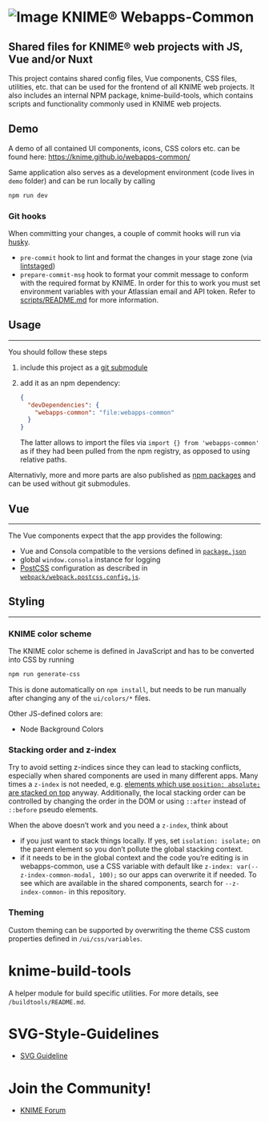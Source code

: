 # ![Image](https://www.knime.com/files/knime_logo_github_40x40_4layers.png) KNIME® Webapps-Common

## Shared files for KNIME® web projects with JS, Vue and/or Nuxt

This project contains shared config files, Vue components, CSS files, utilities, etc. that can be used for the frontend
of all KNIME web projects. It also includes an internal NPM package, knime-build-tools, which contains scripts and functionality
commonly used in KNIME web projects.

## Demo

A demo of all contained UI components, icons, CSS colors etc. can be found here:
https://knime.github.io/webapps-common/

Same application also serves as a development environment (code lives in `demo` folder) and can be run locally by calling

```sh
npm run dev
```

### Git hooks

When committing your changes, a couple of commit hooks will run via [husky].

- `pre-commit` hook to lint and format the changes in your stage zone (via [lintstaged])
- `prepare-commit-msg` hook to format your commit message to conform with the required format by KNIME. In order for this to work you must set environment variables with your Atlassian email and API token. Refer to [scripts/README.md](scripts/README.md) for more information.

## Usage

---

You should follow these steps

1. include this project as a [git submodule](https://git-scm.com/book/en/v2/Git-Tools-Submodules)
1. add it as an npm dependency:

   ```json
   {
     "devDependencies": {
       "webapps-common": "file:webapps-common"
     }
   }
   ```

   The latter allows to import the files via `import {} from 'webapps-common'` as if they had been pulled from the npm
   registry, as opposed to using relative paths.

Alternativly, more and more parts are also published as [npm packages](https://www.npmjs.com/~knime) and can be used without git submodules.

## Vue

---

The Vue components expect that the app provides the following:

- Vue and Consola compatible to the versions defined in [`package.json`](package.json)
- global `window.consola` instance for logging
- [PostCSS] configuration as described in [`webpack/webpack.postcss.config.js`](webpack/webpack.postcss.config.js).

## Styling

---

### KNIME color scheme

The KNIME color scheme is defined in JavaScript and has to be converted into CSS by running

```sh
npm run generate-css
```

This is done automatically on `npm install`, but needs to be run manually after changing any of the `ui/colors/*` files.

Other JS-defined colors are:

- Node Background Colors

### Stacking order and z-index

Try to avoid setting z-indices since they can lead to stacking conflicts, especially when shared components are used in many different apps. Many times a `z-index` is not needed, e.g. [elements which use `position: absolute;` are stacked on top](Stacking) anyway. Additionally, the local stacking order can be controlled by changing the order in the DOM or using `::after` instead of `::before` pseudo elements.

When the above doesn’t work and you need a `z-index`, think about

- if you just want to stack things locally. If yes, set `isolation: isolate;` on the parent element so you don’t pollute the global stacking context.
- if it needs to be in the global context and the code you’re editing is in webapps-common, use a CSS variable with default like `z-index: var(--z-index-common-modal, 100);` so our apps can overwrite it if needed. To see which are available in the shared components, search for `--z-index-common-` in this repository.

### Theming

Custom theming can be supported by overwriting the theme CSS custom properties defined in `/ui/css/variables`.

# knime-build-tools

A helper module for build specific utilities. For more details, see `/buildtools/README.md`.

# SVG-Style-Guidelines

- [SVG Guideline](documentation/SVG-Style-README.md)

# Join the Community!

- [KNIME Forum](https://forum.knime.com/)

[PostCSS]: https://postcss.org/
[postcss-nesting]: https://github.com/jonathantneal/postcss-nesting
[CSS Nesting specification]: https://tabatkins.github.io/specs/css-nesting/#nest-selector
[Stacking]: https://developer.mozilla.org/en-US/docs/Web/CSS/CSS_Positioning/Understanding_z_index/Stacking_without_z-index
[husky]: https://www.npmjs.com/package/husky
[lintstaged]: https://github.com/okonet/lint-staged

